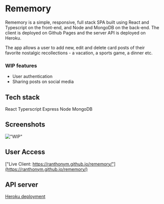 # Rememory

Rememory is a simple, responsive, full stack SPA built using React and Typescript on the front-end, and Node and MongoDB on the back-end. The client is deployed on Github Pages and the server API is deployed on Heroku.

The app allows a user to add new, edit and delete card posts of their favorite nostalgic recollections - a vacation, a sports game, a dinner etc.

### WIP features

- User authentication
- Sharing posts on social media

## Tech stack

React
Typerscript
Express
Node
MongoDB

## Screenshots

!["WIP"](WIP)

## User Access

["Live Client: https://ranthonym.github.io/rememory/"](https://ranthonym.github.io/rememory/)

## API server

[Heroku deployment](https://rememory-project-api.herokuapp.com/posts)
